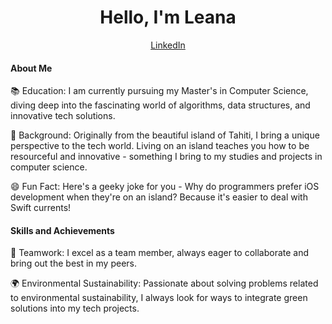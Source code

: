 
<h1 align="center">Hello, I'm Leana</h1>

<p align="center">
  <a href="https://www.linkedin.com/in/leanabarbion/">LinkedIn</a>
</p>


#### About Me

📚 Education: I am currently pursuing my Master's in Computer Science, diving deep into the fascinating world of algorithms, data structures, and innovative tech solutions.

🌴 Background: Originally from the beautiful island of Tahiti, I bring a unique perspective to the tech world. Living on an island teaches you how to be resourceful and innovative - something I bring to my studies and projects in computer science.

😄 Fun Fact: Here's a geeky joke for you - Why do programmers prefer iOS development when they're on an island? Because it's easier to deal with Swift currents!

#### Skills and Achievements
👥 Teamwork: I excel as a team member, always eager to collaborate and bring out the best in my peers.

🌍 Environmental Sustainability: Passionate about solving problems related to environmental sustainability, I always look for ways to integrate green solutions into my tech projects.



  

